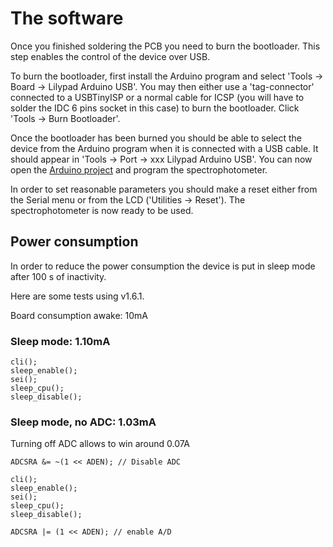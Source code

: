 # The software

Once you finished soldering the PCB you need to burn the bootloader. This step enables the control of the device over USB.

To burn the bootloader, first install the Arduino program and select 'Tools -> Board -> Lilypad Arduino USB'. You may then either use a 'tag-connector' connected to a USBTinyISP or a normal cable for ICSP (you will have to solder the IDC 6 pins socket in this case) to burn the bootloader. Click 'Tools -> Burn Bootloader'.

Once the bootloader has been burned you should be able to select the device from the Arduino program when it is connected with a USB cable. It should appear in 'Tools -> Port -> xxx Lilypad Arduino USB'. You can now open the [Arduino project](https://github.com/Hackuarium/simple-spectro/tree/master/arduino) and program the spectrophotometer.

In order to set reasonable parameters you should make a reset either from the Serial menu or from the LCD ('Utilities -> Reset'). The spectrophotometer is now ready to be used.

## Power consumption

In order to reduce the power consumption the device is put in sleep mode after 100 s of inactivity.

Here are some tests using v1.6.1.

Board consumption awake: 10mA

### Sleep mode: 1.10mA

```
cli();
sleep_enable();
sei();
sleep_cpu();
sleep_disable();
```

### Sleep mode, no ADC: 1.03mA

Turning off ADC allows to win around 0.07A

```
ADCSRA &= ~(1 << ADEN); // Disable ADC

cli();
sleep_enable();
sei();
sleep_cpu();
sleep_disable();

ADCSRA |= (1 << ADEN); // enable A/D
```
